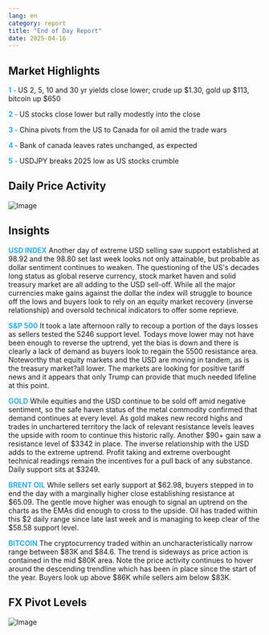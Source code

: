 ```yaml
---
lang: en
category: report
title: "End of Day Report"
date: 2025-04-16
---
```



<h2>Market Highlights</h2>
<strong style="color: #2caef7;">1 - </strong> US 2, 5, 10 and 30 yr yields close lower; crude up $1.30, gold up $113, bitcoin up $650

<strong style="color: #2caef7;">2 - </strong> US stocks close lower but rally modestly into the close

<strong style="color: #2caef7;">3 - </strong> China pivots from the US to Canada for oil amid the trade wars

<strong style="color: #2caef7;">4 - </strong> Bank of canada leaves rates unchanged, as expected

<strong style="color: #2caef7;">5 - </strong> USDJPY breaks 2025 low as US stocks crumble



<h2>Daily Price Activity</h2>
<img src="https://markleighedu.github.io/img/Apr-2025/16-Apr-2025/price.jpg" alt="Image"/>

<h2>Insights</h2>
<strong style="color: #2caef7;">USD INDEX</strong> Another day of extreme USD selling saw support established at 98.92 and the 98.80 set last week looks not only attainable, but probable as dollar sentiment continues to weaken. The questioning of the US's decades long status as global reserve currency, stock market haven and solid treasury market are all adding to the USD sell-off. While all the major currencies make gains against the dollar the index will struggle to bounce off the lows and buyers look to rely on an equity market recovery (inverse relationship) and oversold technical indicators to offer some reprieve.

<strong style="color: #2caef7;">S&P 500</strong> It took a late afternoon rally to recoup a portion of the days losses as sellers tested the 5246 support level. Todays move lower may not have been enough to reverse the uptrend, yet the bias is down and there is clearly a lack of demand as buyers look to regain the 5500 resistance area. Noteworthy that equity markets and the USD are moving in tandem, as is the treasury market?all lower. The markets are looking for positive tariff news and it appears that only Trump can provide that much needed lifeline at this point.  

<strong style="color: #2caef7;">GOLD</strong> While equities and the USD continue to be sold off amid negative sentiment, so the safe haven status of the metal commodity confirmed that demand continues at every level. As gold makes new record highs and trades in unchartered territory the lack of relevant resistance levels leaves the upside with room to continue this historic rally. Another $90+ gain saw a resistance level of $3342 in place. The inverse relationship with the USD adds to the extreme uptrend. Profit taking and extreme overbought technical readings remain the incentives for a pull back of any substance. Daily support sits at $3249. 

<strong style="color: #2caef7;">BRENT OIL</strong> While sellers set early support at $62.98, buyers stepped in to end the day with a marginally higher close establishing resistance at $65.09. The gentle move higher was enough to signal an uptrend on the charts as the EMAs did enough to cross to the upside. Oil has traded within this $2 daily range since late last week and is managing to keep clear of the $58.58 support level. 

<strong style="color: #2caef7;">BITCOIN</strong> The cryptocurrency traded within an uncharacteristically narrow range between $83K and $84.6. The trend is sideways as price action is contained in the mid $80K area. Note the price activity continues to hover around the descending trendline which has been in place since the start of the year. Buyers look up above $86K while sellers aim below $83K.



<h2>FX Pivot Levels</h2>
<img src="https://markleighedu.github.io/img/Apr-2025/16-Apr-2025/pivot.jpg" alt="Image"/>